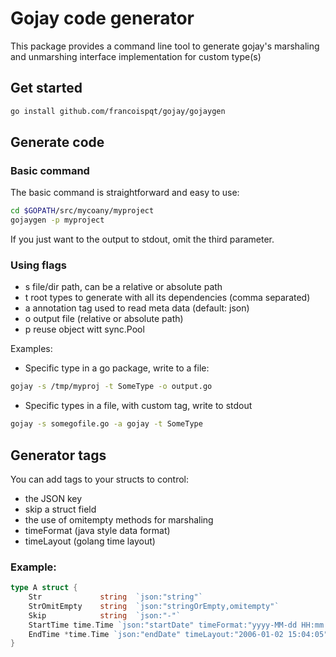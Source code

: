 # Gojay code generator
This package provides a command line tool to generate gojay's marshaling and unmarshing interface implementation for custom type(s)


## Get started

```sh
go install github.com/francoispqt/gojay/gojaygen
```

## Generate code 

### Basic command
The basic command is straightforward and easy to use:
```sh
cd $GOPATH/src/mycoany/myproject
gojaygen -p myproject
```
If you just want to the output to stdout, omit the third parameter. 

### Using flags
- s file/dir path, can be a relative or absolute path
- t root types to generate with all its dependencies (comma separated)
- a annotation tag used to read meta data (default: json)
- o output file (relative or absolute path)
- p reuse object witt sync.Pool

Examples: 

- Specific type in a go package, write to a file:
```sh
gojay -s /tmp/myproj -t SomeType -o output.go
```

- Specific types in a file, with custom tag, write to stdout
```sh
gojay -s somegofile.go -a gojay -t SomeType
```


## Generator tags
You can add tags to your structs to control:

- the JSON key
- skip a struct field
- the use of omitempty methods for marshaling
- timeFormat (java style data format)
- timeLayout (golang time layout)
 

### Example: 
```go
type A struct {
    Str             string  `json:"string"`
    StrOmitEmpty    string  `json:"stringOrEmpty,omitempty"`
    Skip            string  `json:"-"`
	StartTime time.Time `json:"startDate" timeFormat:"yyyy-MM-dd HH:mm:ss"`
	EndTime *time.Time `json:"endDate" timeLayout:"2006-01-02 15:04:05"`
}
```

